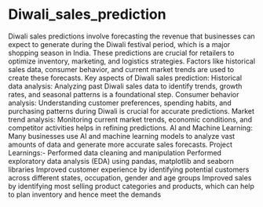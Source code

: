 # Diwali_sales_prediction
Diwali sales predictions involve forecasting the revenue that businesses can expect to generate during the Diwali festival period, which is a major shopping season in India. These predictions are crucial for retailers to optimize inventory, marketing, and logistics strategies. Factors like historical sales data, consumer behavior, and current market trends are used to create these forecasts. 
Key aspects of Diwali sales prediction:
Historical data analysis:
Analyzing past Diwali sales data to identify trends, growth rates, and seasonal patterns is a foundational step. 
Consumer behavior analysis:
Understanding customer preferences, spending habits, and purchasing patterns during Diwali is crucial for accurate predictions. 
Market trend analysis:
Monitoring current market trends, economic conditions, and competitor activities helps in refining predictions. 
AI and Machine Learning:
Many businesses use AI and machine learning models to analyze vast amounts of data and generate more accurate sales forecasts. 
Project Learnings:-
Performed data cleaning and manipulation
Performed exploratory data analysis (EDA) using pandas, matplotlib and seaborn libraries
Improved customer experience by identifying potential customers across different states, occupation, gender and age groups
Improved sales by identifying most selling product categories and products, which can help to plan inventory and hence meet the demands
